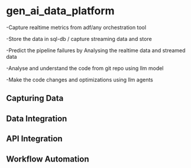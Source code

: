 # gen_ai_data_platform


-Capture realtime metrics from adf/any orchestration tool

-Store the data in sql-db / capture streaming data and store

-Predict the pipeline failures by Analysing the realtime data and streamed data 

-Analyse and understand the code from git repo using llm model

-Make the code changes and optimizations using llm agents


Capturing Data
--------------


Data Integration
---------------



API Integration
-----------------




Workflow Automation
------------------



